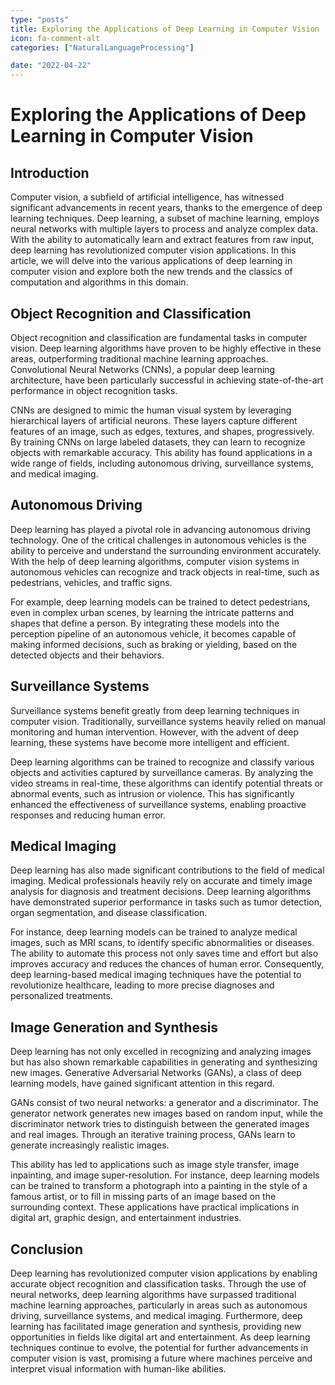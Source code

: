 ```yaml
---
type: "posts"
title: Exploring the Applications of Deep Learning in Computer Vision
icon: fa-comment-alt
categories: ["NaturalLanguageProcessing"]

date: "2022-04-22"
---
```




# Exploring the Applications of Deep Learning in Computer Vision

## Introduction

Computer vision, a subfield of artificial intelligence, has witnessed significant advancements in recent years, thanks to the emergence of deep learning techniques. Deep learning, a subset of machine learning, employs neural networks with multiple layers to process and analyze complex data. With the ability to automatically learn and extract features from raw input, deep learning has revolutionized computer vision applications. In this article, we will delve into the various applications of deep learning in computer vision and explore both the new trends and the classics of computation and algorithms in this domain.

## Object Recognition and Classification

Object recognition and classification are fundamental tasks in computer vision. Deep learning algorithms have proven to be highly effective in these areas, outperforming traditional machine learning approaches. Convolutional Neural Networks (CNNs), a popular deep learning architecture, have been particularly successful in achieving state-of-the-art performance in object recognition tasks.

CNNs are designed to mimic the human visual system by leveraging hierarchical layers of artificial neurons. These layers capture different features of an image, such as edges, textures, and shapes, progressively. By training CNNs on large labeled datasets, they can learn to recognize objects with remarkable accuracy. This ability has found applications in a wide range of fields, including autonomous driving, surveillance systems, and medical imaging.

## Autonomous Driving

Deep learning has played a pivotal role in advancing autonomous driving technology. One of the critical challenges in autonomous vehicles is the ability to perceive and understand the surrounding environment accurately. With the help of deep learning algorithms, computer vision systems in autonomous vehicles can recognize and track objects in real-time, such as pedestrians, vehicles, and traffic signs.

For example, deep learning models can be trained to detect pedestrians, even in complex urban scenes, by learning the intricate patterns and shapes that define a person. By integrating these models into the perception pipeline of an autonomous vehicle, it becomes capable of making informed decisions, such as braking or yielding, based on the detected objects and their behaviors.

## Surveillance Systems

Surveillance systems benefit greatly from deep learning techniques in computer vision. Traditionally, surveillance systems heavily relied on manual monitoring and human intervention. However, with the advent of deep learning, these systems have become more intelligent and efficient.

Deep learning algorithms can be trained to recognize and classify various objects and activities captured by surveillance cameras. By analyzing the video streams in real-time, these algorithms can identify potential threats or abnormal events, such as intrusion or violence. This has significantly enhanced the effectiveness of surveillance systems, enabling proactive responses and reducing human error.

## Medical Imaging

Deep learning has also made significant contributions to the field of medical imaging. Medical professionals heavily rely on accurate and timely image analysis for diagnosis and treatment decisions. Deep learning algorithms have demonstrated superior performance in tasks such as tumor detection, organ segmentation, and disease classification.

For instance, deep learning models can be trained to analyze medical images, such as MRI scans, to identify specific abnormalities or diseases. The ability to automate this process not only saves time and effort but also improves accuracy and reduces the chances of human error. Consequently, deep learning-based medical imaging techniques have the potential to revolutionize healthcare, leading to more precise diagnoses and personalized treatments.

## Image Generation and Synthesis

Deep learning has not only excelled in recognizing and analyzing images but has also shown remarkable capabilities in generating and synthesizing new images. Generative Adversarial Networks (GANs), a class of deep learning models, have gained significant attention in this regard.

GANs consist of two neural networks: a generator and a discriminator. The generator network generates new images based on random input, while the discriminator network tries to distinguish between the generated images and real images. Through an iterative training process, GANs learn to generate increasingly realistic images.

This ability has led to applications such as image style transfer, image inpainting, and image super-resolution. For instance, deep learning models can be trained to transform a photograph into a painting in the style of a famous artist, or to fill in missing parts of an image based on the surrounding context. These applications have practical implications in digital art, graphic design, and entertainment industries.

## Conclusion

Deep learning has revolutionized computer vision applications by enabling accurate object recognition and classification tasks. Through the use of neural networks, deep learning algorithms have surpassed traditional machine learning approaches, particularly in areas such as autonomous driving, surveillance systems, and medical imaging. Furthermore, deep learning has facilitated image generation and synthesis, providing new opportunities in fields like digital art and entertainment. As deep learning techniques continue to evolve, the potential for further advancements in computer vision is vast, promising a future where machines perceive and interpret visual information with human-like abilities.